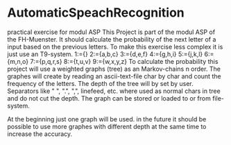 # AutomaticSpeachRecognition
practical exercise for modul ASP
This Project is part of the modul ASP of the FH-Muenster.
It should calculate the probability of the next letter of a input based on the previous letters. To make this exercise less complex it is just use an T9-system. 
1:={}
2:={a,b,c}
3:={d,e,f}
4:={g,h,i}
5:={j,k,l}
6:={m,n,o}
7:={p,q,r,s}
8:={t,u,v}
9:={w,x,y,z}
To calculate the probability this project will use a weighted graphs (tree) as an Markov-chains n order.
The graphes will create by reading an ascii-text-file char by char and count the frequency of the letters.
The depth of the tree will by set by user. Separators like " ", ".", ",", linefeed, etc. where used as normal chars in tree and do not cut the depth.
The graph can be stored or loaded to or from file-system.

At the beginning just one graph will be used. in the future it should be possible to use more graphes with different depth at the same time to increase the accuracy.
